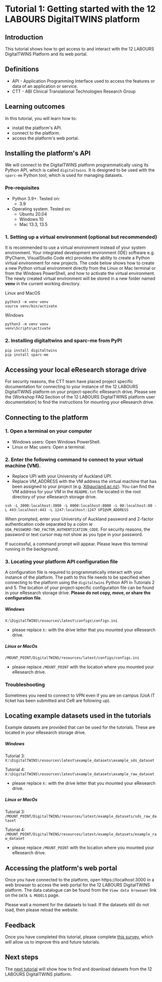 # Tutorial 1: Getting started with the 12 LABOURS DigitalTWINS platform

## Introduction
This tutorial shows how to get access to and interact with the 12 LABOURS DigitalTWINS Platform and its web portal.

## Definitions
- API - Application Programming Interface used to access the features or data of an application or service.
- CTT - ABI Clinical Translational Technologies Research Group

## Learning outcomes
In this tutorial, you will learn how to:
- install the platform's API.
- connect to the platform.
- access the platform's web portal.

## Installing the platform's API
We will connect to the DigitalTWINS platform programmatically using its Python API, which is called `digitaltwins`. It is designed to be used with the `sparc-me` Python tool, which is used for managing datasets.

### Pre-requisites 
- Python 3.9+. Tested on:
   - 3.9
- Operating system. Tested on:
  - Ubuntu 20.04
  - Windows 10
  - Mac 13.3, 13.5

### 1. **Setting up a virtual environment (optional but recommended)**

It is recommended to use a virtual environment instead of your system environment. Your integrated development environment (IDE) software e.g. (PyCharm, VisualStudio Code etc) provides the ability to create a Python virtual environment for new projects. The code below shows how to create a new Python virtual environment directly from the Linux or Mac terminal or from the Windows PowerShell, and how to activate the virtual environment. The newly created virtual environment will be stored in a new folder named **venv** in the current working directory.

Linux and MacOS
```
python3 -m venv venv
source venv/bin/activate
```

Windows
```
python3 -m venv venv
venv\Scripts\activate
```
### 2. **Installing digitaltwins and sparc-me from PyPI**
```
pip install digitaltwins
pip install sparc-me
```

## Accessing your local eResearch storage drive
For security reasons, the CTT team have placed project specific documentation for connecting to your instance of the 12 LABOURS DigitalTWINS platform on your project-specific eResearch drive. Please see the [Workshop FAQ Section of the 12 LABOURS DigitalTWINS platform user documentation] to find the instructions for mounting your eResearch drive.

## Connecting to the platform

### 1. Open a terminal on your computer

- Windows users: Open Windows PowerShell.
- Linux or Mac users: Open a terminal.

### 2. Enter the following command to connect to your virtual machine (VM).

- Replace UPI with your University of Auckland UPI.
- Replace VM_ADDRESS with the VM address the virtual machine that has been assigned to your project (e.g. X@aucland.ac.nz). You can find the VM address for your VM in the `README.txt` file located in the root directory of your eResearch storage drive.

`ssh -L 3000:localhost:3000 -L 8000:localhost:8000 -L 80:localhost:80 -L 443:localhost:443 -L 1247:localhost:1247 UPI@VM_ADDRESS`

When prompted, enter your University of Auckland password and 2-factor authentication code separated by a colon ie `UOA_PASSWORD:TWO_FACTOR_AUTHENTICATION_CODE`. For security reasons, the password or text cursor may not show as you type in your password.

If successful, a command prompt will appear. Please leave this terminal running in the background.

### 3. Locating your platform API configuration file

A configuration file is required to programmatically interact with your instance of the platform. The path to this file needs to be specified when connecting to the platform using the `digitaltwins` Python API in Tutorials 2 and 5. The location of your project-specific configuration file can be found in your eResearch storage drive. **Please do not copy, move, or share the configuration file**.

##### Windows
`X:\DigitalTWINS\resources\latest\configs\configs.ini`
- please replace `X:` with the drive letter that you mounted your eResearch drive. 

##### Linux or MacOs
`/MOUNT_POINT/DigitalTWINS/resources/latest/configs/configs.ini`
- please replace `/MOUNT_POINT` with the location where you mounted your eResearch drive. 

### Troubleshooting
Sometimes you need to connect to VPN even if you are on campus (UoA IT ticket has been submitted and CeR are following up).

## Locating example datasets used in the tutorials

Example datasets are provided that can be used for the tutorials. These are located in your eResearch storage drive.

##### Windows
Tutorial 3: `X:\DigitalTWINS\resources\latest\example_datasets\example_sds_dataset`

Tutorial 4: `X:\DigitalTWINS\resources\latest\example_datasets\example_raw_dataset`
- please replace `X:` with the drive letter that you mounted your eResearch drive. 

##### Linux or MacOs
Tutorial 3: `/MOUNT_POINT/DigitalTWINS/resources/latest/example_datasets/sds_raw_dataset`

Tutorial 4: `/MOUNT_POINT/DigitalTWINS/resources/latest/example_datasets/example_raw_dataset`
- please replace `/MOUNT_POINT` with the location where you mounted your eResearch drive. 

## Accessing the platform's web portal
Once you have connected to the platform, open https://localhost:3000 in a web browser to access the web portal for the 12 LABOURS DigitalTWINS platform. The data catalogue can be found from the `View data browswer` link on the `DATA & MODELS` page.

Please wait a moment for the datasets to load. If the datasets still do not load, then please reload the website.

## Feedback
Once you have completed this tutorial, please complete [this survey](https://docs.google.com/forms/d/e/1FAIpQLSe-EsVz6ahz2FXFy906AZh68i50jRYnt3hQe-loc-1DaFWoFQ/viewform?usp=sf_link), which will allow us to improve this and future tutorials.

## Next steps
The [next tutorial](https://github.com/ABI-CTT-Group/digitaltwins-api/blob/main/tutorials/tutorial_2_finding_and_downloading_platform_datasets.ipynb) will show how to find and download datasets from the 12 LABOURS DigitalTWINS platform.
